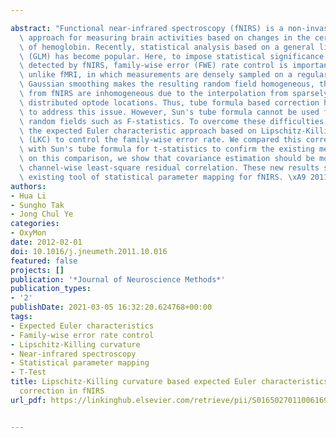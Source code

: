 ---
abstract: "Functional near-infrared spectroscopy (fNIRS) is a non-invasive imaging\
  \ approach for measuring brain activities based on changes in the cerebral concentrations\
  \ of hemoglobin. Recently, statistical analysis based on a general linear model\
  \ (GLM) has become popular. Here, to impose statistical significance on the activation\
  \ detected by fNIRS, family-wise error (FWE) rate control is important. However,\
  \ unlike fMRI, in which measurements are densely sampled on a regular lattice and\
  \ Gaussian smoothing makes the resulting random field homogeneous, the random fields\
  \ from fNIRS are inhomogeneous due to the interpolation from sparsely and irregularly\
  \ distributed optode locations. Thus, tube formula based correction has been proposed\
  \ to address this issue. However, Sun's tube formula cannot be used for general\
  \ random fields such as F-statistics. To overcome these difficulties, we employ\
  \ the expected Euler characteristic approach based on Lipschitz-Killing curvature\
  \ (LKC) to control the family-wise error rate. We compared this correction method\
  \ with Sun's tube formula for t-statistics to confirm the existing method. Based\
  \ on this comparison, we show that covariance estimation should be modified to consider\
  \ channel-wise least-square residual correlation. These new results supplement the\
  \ existing tool of statistical parameter mapping for fNIRS. \xA9 2011 Elsevier B.V.."
authors:
- Hua Li
- Sungho Tak
- Jong Chul Ye
categories:
- OxyMon
date: 2012-02-01
doi: 10.1016/j.jneumeth.2011.10.016
featured: false
projects: []
publication: '*Journal of Neuroscience Methods*'
publication_types:
- '2'
publishDate: 2021-03-05 16:32:20.624768+00:00
tags:
- Expected Euler characteristics
- Family-wise error rate control
- Lipschitz-Killing curvature
- Near-infrared spectroscopy
- Statistical parameter mapping
- T-Test
title: Lipschitz-Killing curvature based expected Euler characteristics for p-value
  correction in fNIRS
url_pdf: https://linkinghub.elsevier.com/retrieve/pii/S0165027011006169

---
